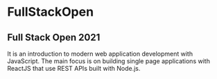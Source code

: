 # FullStackOpen
## Full Stack Open 2021
It is an introduction to modern web application development with JavaScript. The main focus is on building single page applications with ReactJS that use REST APIs built with Node.js.
